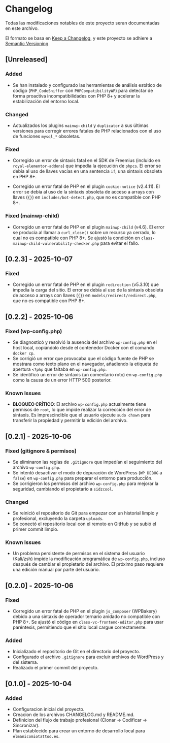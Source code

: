 # Changelog

Todas las modificaciones notables de este proyecto seran documentadas en este archivo.

El formato se basa en [Keep a Changelog](https://keepachangelog.com/en/1.0.0/),
y este proyecto se adhiere a [Semantic Versioning](https://semver.org/spec/v2.0.0.html).

## [Unreleased]

### Added
- Se han instalado y configurado las herramientas de análisis estático de código (`PHP_CodeSniffer` con `PHPCompatibilityWP`) para detectar de forma proactiva incompatibilidades con PHP 8+ y acelerar la estabilización del entorno local.

### Changed
- Actualizados los plugins `mainwp-child` y `duplicator` a sus últimas versiones para corregir errores fatales de PHP relacionados con el uso de funciones `mysql_*` obsoletas.

### Fixed
- Corregido un error de sintaxis fatal en el SDK de Freemius (incluido en `royal-elementor-addons`) que impedía la ejecución de `phpcs`. El error se debía al uso de llaves vacías en una sentencia `if`, una sintaxis obsoleta en PHP 8+.

- Corregido un error fatal de PHP en el plugin `cookie-notice` (v2.4.11). El error se debía al uso de la sintaxis obsoleta de acceso a arrays con llaves (`{}`) en `includes/bot-detect.php`, que no es compatible con PHP 8+.
 
### Fixed (mainwp-child) 

- Corregido un error fatal de PHP en el plugin `mainwp-child` (v4.6). El error se producía al llamar a `curl_close()` sobre un recurso ya cerrado, lo cual no es compatible con PHP 8+. Se ajustó la condición en `class-mainwp-child-vulnerability-checker.php` para evitar el fallo.

## [0.2.3] - 2025-10-07

### Fixed

- Corregido un error fatal de PHP en el plugin `redirection` (v5.3.10) que impedía la carga del sitio. El error se debía al uso de la sintaxis obsoleta de acceso a arrays con llaves (`{}`) en `models/redirect/redirect.php`, que no es compatible con PHP 8+.

## [0.2.2] - 2025-10-06

### Fixed (wp-config.php)

- Se diagnosticó y resolvió la ausencia del archivo `wp-config.php` en el host local, copiándolo desde el contenedor Docker con el comando `docker cp`.
- Se corrigió un error que provocaba que el código fuente de PHP se mostrara como texto plano en el navegador, añadiendo la etiqueta de apertura `<?php` que faltaba en `wp-config.php`.
- Se identificó un error de sintaxis (un comentario roto) en `wp-config.php` como la causa de un error HTTP 500 posterior.

### Known Issues

- **BLOQUEO CRÍTICO**: El archivo `wp-config.php` actualmente tiene permisos de `root`, lo que impide realizar la corrección del error de sintaxis. Es imprescindible que el usuario ejecute `sudo chown` para transferir la propiedad y permitir la edición del archivo.

## [0.2.1] - 2025-10-06

### Fixed (gitignore & permisos)

- Se eliminaron las reglas de `.gitignore` que impedían el seguimiento del archivo `wp-config.php`.
- Se intentó desactivar el modo de depuración de WordPress (`WP_DEBUG` a `false`) en `wp-config.php` para preparar el entorno para producción.
- Se corrigieron los permisos del archivo `wp-config.php` para mejorar la seguridad, cambiando el propietario a `sidzcool`.

### Changed

- Se reinició el repositorio de Git para empezar con un historial limpio y profesional, excluyendo la carpeta `uploads`.
- Se conectó el repositorio local con el remoto en GitHub y se subió el primer commit limpio.

### Known Issues

- Un problema persistente de permisos en el sistema del usuario (Kali/zsh) impide la modificación programática de `wp-config.php`, incluso después de cambiar el propietario del archivo. El próximo paso requiere una edición manual por parte del usuario.

## [0.2.0] - 2025-10-06

### Fixed

- Corregido un error fatal de PHP en el plugin `js_composer` (WPBakery) debido a una sintaxis de operador ternario anidado no compatible con PHP 8+. Se ajustó el código en `class-vc-frontend-editor.php` para usar paréntesis, permitiendo que el sitio local cargue correctamente.

### Added
- Inicializado el repositorio de Git en el directorio del proyecto.
- Configurado el archivo `.gitignore` para excluir archivos de WordPress y del sistema.
- Realizado el primer commit del proyecto.



## [0.1.0] - 2025-10-04

### Added
- Configuracion inicial del proyecto.
- Creacion de los archivos CHANGELOG.md y README.md.
- Definicion del flujo de trabajo profesional (Clonar -> Codificar -> Sincronizar).
- Plan establecido para crear un entorno de desarrollo local para `elmanicomiotattoo.es`.